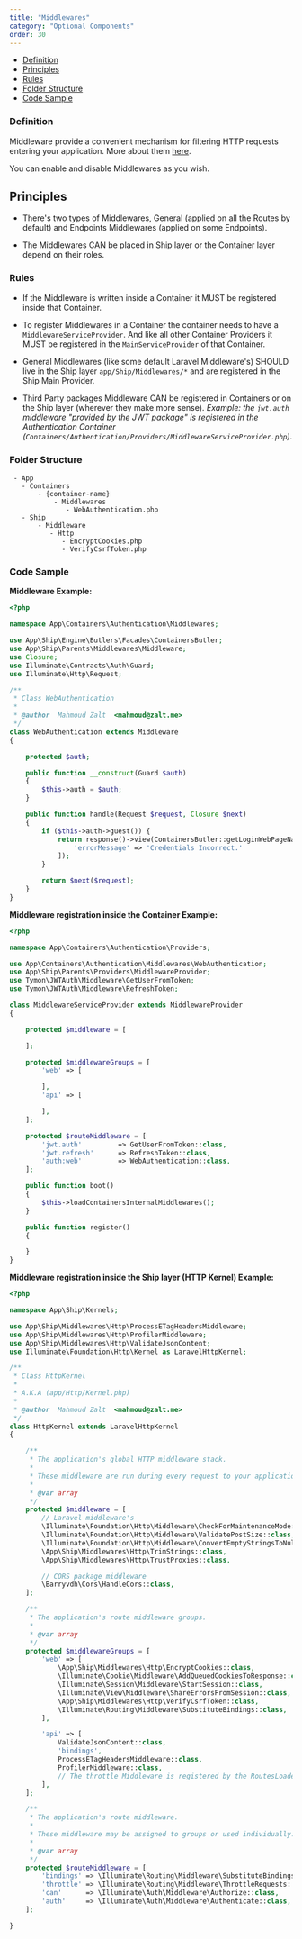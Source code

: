 ```yaml
---
title: "Middlewares"
category: "Optional Components"
order: 30
---
```


* [Definition](#definition)
* [Principles](#principles)
* [Rules](#rules)
* [Folder Structure](#folder-structure)
* [Code Sample](#code-sample)

<a name="definition"></a>

### Definition

Middleware provide a convenient mechanism for filtering HTTP requests entering your application. More about them [here](https://laravel.com/docs/middleware).

You can enable and disable Middlewares as you wish.

<a name="principles"></a>

## Principles

- There's two types of Middlewares, General (applied on all the Routes by default) and Endpoints Middlewares (applied on some Endpoints).

- The Middlewares CAN be placed in Ship layer or the Container layer depend on their roles.

<a name="rules"></a>

### Rules

- If the Middleware is written inside a Container it MUST be registered inside that Container.

- To register Middlewares in a Container the container needs to have a `MiddlewareServiceProvider`. And like all other Container Providers it MUST be registered in the `MainServiceProvider` of that Container.

- General Middlewares (like some default Laravel Middleware's) SHOULD live in the Ship layer `app/Ship/Middlewares/*` and are registered in the Ship Main Provider.

- Third Party packages Middleware CAN be registered in Containers or on the Ship layer (wherever they make more sense).
_Example: the `jwt.auth` middleware "provided by the JWT package" is registered in the Authentication Container (`Containers/Authentication/Providers/MiddlewareServiceProvider.php`)_.

<a name="folder-structure"></a>

### Folder Structure

```
 - App
   - Containers
       - {container-name}
           - Middlewares
              - WebAuthentication.php
   - Ship
       - Middleware
          - Http
             - EncryptCookies.php
             - VerifyCsrfToken.php
```

<a name="code-sample"></a>

### Code Sample

**Middleware Example:**

```php
<?php

namespace App\Containers\Authentication\Middlewares;

use App\Ship\Engine\Butlers\Facades\ContainersButler;
use App\Ship\Parents\Middlewares\Middleware;
use Closure;
use Illuminate\Contracts\Auth\Guard;
use Illuminate\Http\Request;

/**
 * Class WebAuthentication
 *
 * @author  Mahmoud Zalt  <mahmoud@zalt.me>
 */
class WebAuthentication extends Middleware
{

    protected $auth;

    public function __construct(Guard $auth)
    {
        $this->auth = $auth;
    }

    public function handle(Request $request, Closure $next)
    {
        if ($this->auth->guest()) {
            return response()->view(ContainersButler::getLoginWebPageName(), [
                'errorMessage' => 'Credentials Incorrect.'
            ]);
        }

        return $next($request);
    }
}

```


**Middleware registration inside the Container Example:**

```php
<?php

namespace App\Containers\Authentication\Providers;

use App\Containers\Authentication\Middlewares\WebAuthentication;
use App\Ship\Parents\Providers\MiddlewareProvider;
use Tymon\JWTAuth\Middleware\GetUserFromToken;
use Tymon\JWTAuth\Middleware\RefreshToken;

class MiddlewareServiceProvider extends MiddlewareProvider
{

    protected $middleware = [

    ];

    protected $middlewareGroups = [
        'web' => [

        ],
        'api' => [

        ],
    ];

    protected $routeMiddleware = [
        'jwt.auth'         => GetUserFromToken::class,
        'jwt.refresh'      => RefreshToken::class,
        'auth:web'         => WebAuthentication::class,
    ];

    public function boot()
    {
        $this->loadContainersInternalMiddlewares();
    }

    public function register()
    {

    }
}
```


**Middleware registration inside the Ship layer (HTTP Kernel) Example:**

```php
<?php

namespace App\Ship\Kernels;

use App\Ship\Middlewares\Http\ProcessETagHeadersMiddleware;
use App\Ship\Middlewares\Http\ProfilerMiddleware;
use App\Ship\Middlewares\Http\ValidateJsonContent;
use Illuminate\Foundation\Http\Kernel as LaravelHttpKernel;

/**
 * Class HttpKernel
 *
 * A.K.A (app/Http/Kernel.php)
 *
 * @author  Mahmoud Zalt  <mahmoud@zalt.me>
 */
class HttpKernel extends LaravelHttpKernel
{

    /**
     * The application's global HTTP middleware stack.
     *
     * These middleware are run during every request to your application.
     *
     * @var array
     */
    protected $middleware = [
        // Laravel middleware's
        \Illuminate\Foundation\Http\Middleware\CheckForMaintenanceMode::class,
        \Illuminate\Foundation\Http\Middleware\ValidatePostSize::class,
        \Illuminate\Foundation\Http\Middleware\ConvertEmptyStringsToNull::class,
        \App\Ship\Middlewares\Http\TrimStrings::class,
        \App\Ship\Middlewares\Http\TrustProxies::class,

        // CORS package middleware
        \Barryvdh\Cors\HandleCors::class,
    ];

    /**
     * The application's route middleware groups.
     *
     * @var array
     */
    protected $middlewareGroups = [
        'web' => [
            \App\Ship\Middlewares\Http\EncryptCookies::class,
            \Illuminate\Cookie\Middleware\AddQueuedCookiesToResponse::class,
            \Illuminate\Session\Middleware\StartSession::class,
            \Illuminate\View\Middleware\ShareErrorsFromSession::class,
            \App\Ship\Middlewares\Http\VerifyCsrfToken::class,
            \Illuminate\Routing\Middleware\SubstituteBindings::class,
        ],

        'api' => [
            ValidateJsonContent::class,
            'bindings',
            ProcessETagHeadersMiddleware::class,
            ProfilerMiddleware::class,
            // The throttle Middleware is registered by the RoutesLoaderTrait in the Core
        ],
    ];

    /**
     * The application's route middleware.
     *
     * These middleware may be assigned to groups or used individually.
     *
     * @var array
     */
    protected $routeMiddleware = [
        'bindings' => \Illuminate\Routing\Middleware\SubstituteBindings::class,
        'throttle' => \Illuminate\Routing\Middleware\ThrottleRequests::class,
        'can'      => \Illuminate\Auth\Middleware\Authorize::class,
        'auth'     => \Illuminate\Auth\Middleware\Authenticate::class,
    ];

}
```
